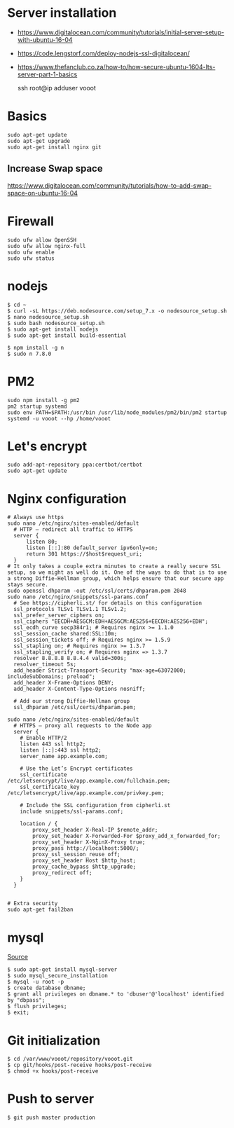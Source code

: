 # Server installation

- https://www.digitalocean.com/community/tutorials/initial-server-setup-with-ubuntu-16-04
- https://code.lengstorf.com/deploy-nodejs-ssl-digitalocean/
- https://www.thefanclub.co.za/how-to/how-secure-ubuntu-1604-lts-server-part-1-basics


    ssh root@ip
    adduser vooot


# Basics
    sudo apt-get update
    sudo apt-get upgrade
    sudo apt-get install nginx git
## Increase Swap space
https://www.digitalocean.com/community/tutorials/how-to-add-swap-space-on-ubuntu-16-04


# Firewall
    sudo ufw allow OpenSSH
    sudo ufw allow nginx-full
    sudo ufw enable
    sudo ufw status

# nodejs
    $ cd ~
    $ curl -sL https://deb.nodesource.com/setup_7.x -o nodesource_setup.sh
    $ nano nodesource_setup.sh
    $ sudo bash nodesource_setup.sh
    $ sudo apt-get install nodejs
    $ sudo apt-get install build-essential

    $ npm install -g n
    $ sudo n 7.8.0

# PM2
    sudo npm install -g pm2
    pm2 startup systemd
    sudo env PATH=$PATH:/usr/bin /usr/lib/node_modules/pm2/bin/pm2 startup systemd -u vooot --hp /home/vooot

# Let's encrypt
    sudo add-apt-repository ppa:certbot/certbot
    sudo apt-get update

# Nginx configuration
    # Always use https
    sudo nano /etc/nginx/sites-enabled/default
      # HTTP — redirect all traffic to HTTPS
      server {
          listen 80;
          listen [::]:80 default_server ipv6only=on;
          return 301 https://$host$request_uri;
      }
    # It only takes a couple extra minutes to create a really secure SSL setup, so we might as well do it. One of the ways to do that is to use a strong Diffie-Hellman group, which helps ensure that our secure app stays secure.
    sudo openssl dhparam -out /etc/ssl/certs/dhparam.pem 2048
    sudo nano /etc/nginx/snippets/ssl-params.conf
      # See https://cipherli.st/ for details on this configuration
      ssl_protocols TLSv1 TLSv1.1 TLSv1.2;
      ssl_prefer_server_ciphers on;
      ssl_ciphers "EECDH+AESGCM:EDH+AESGCM:AES256+EECDH:AES256+EDH";
      ssl_ecdh_curve secp384r1; # Requires nginx >= 1.1.0
      ssl_session_cache shared:SSL:10m;
      ssl_session_tickets off; # Requires nginx >= 1.5.9
      ssl_stapling on; # Requires nginx >= 1.3.7
      ssl_stapling_verify on; # Requires nginx => 1.3.7
      resolver 8.8.8.8 8.8.4.4 valid=300s;
      resolver_timeout 5s;
      add_header Strict-Transport-Security "max-age=63072000; includeSubDomains; preload";
      add_header X-Frame-Options DENY;
      add_header X-Content-Type-Options nosniff;

      # Add our strong Diffie-Hellman group
      ssl_dhparam /etc/ssl/certs/dhparam.pem;

    sudo nano /etc/nginx/sites-enabled/default
      # HTTPS — proxy all requests to the Node app
      server {
        # Enable HTTP/2
        listen 443 ssl http2;
        listen [::]:443 ssl http2;
        server_name app.example.com;

        # Use the Let’s Encrypt certificates
        ssl_certificate /etc/letsencrypt/live/app.example.com/fullchain.pem;
        ssl_certificate_key /etc/letsencrypt/live/app.example.com/privkey.pem;

        # Include the SSL configuration from cipherli.st
        include snippets/ssl-params.conf;

        location / {
            proxy_set_header X-Real-IP $remote_addr;
            proxy_set_header X-Forwarded-For $proxy_add_x_forwarded_for;
            proxy_set_header X-NginX-Proxy true;
            proxy_pass http://localhost:5000/;
            proxy_ssl_session_reuse off;
            proxy_set_header Host $http_host;
            proxy_cache_bypass $http_upgrade;
            proxy_redirect off;
        }
      }


    # Extra security
    sudo apt-get fail2ban


# mysql
[Source](https://www.digitalocean.com/community/tutorials/how-to-secure-mysql-and-mariadb-databases-in-a-linux-vps)

    $ sudo apt-get install mysql-server
    $ sudo mysql_secure_installation
    $ mysql -u root -p
    $ create database dbname;
    $ grant all privileges on dbname.* to 'dbuser'@'localhost' identified by "dbpass";
    $ flush privileges;
    $ exit;


# Git initialization

    $ cd /var/www/vooot/repository/vooot.git
    $ cp git/hooks/post-receive hooks/post-receive
    $ chmod +x hooks/post-receive

# Push to server
    $ git push master production
